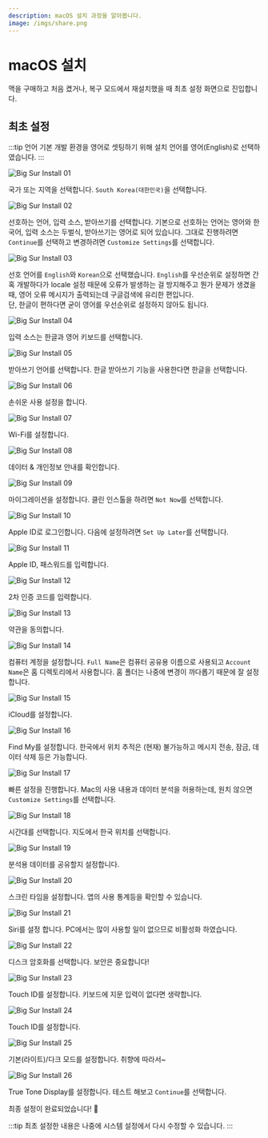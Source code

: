 ```yaml
---
description: macOS 설치 과정을 알아봅니다.
image: /imgs/share.png
---
```


# macOS 설치

맥을 구매하고 처음 켰거나, 복구 모드에서 재설치했을 때 최초 설정 화면으로 진입합니다.

## 최초 설정

:::tip 언어
기본 개발 환경을 영어로 셋팅하기 위해 설치 언어를 영어(English)로 선택하였습니다.
:::

<div class="image-600 no-radius">

![Big Sur Install 01](./imgs/install/macos-bigsur-install-01-popup.png)

</div>

국가 또는 지역을 선택합니다. `South Korea(대한민국)`을 선택합니다.

<div class="image-600 no-radius">

![Big Sur Install 02](./imgs/install/macos-bigsur-install-02-popup.png)

</div>

선호하는 언어, 입력 소스, 받아쓰기를 선택합니다. 기본으로 선호하는 언어는 영어와 한국어, 입력 소스는 두벌식, 받아쓰기는 영어로 되어 있습니다. 그대로 진행하려면 `Continue`를 선택하고 변경하려면 `Customize Settings`를 선택합니다.

<div class="image-600 no-radius">

![Big Sur Install 03](./imgs/install/macos-bigsur-install-03-popup.png)

</div>

선호 언어를 `English`와 `Korean`으로 선택했습니다. `English`를 우선순위로 설정하면 간혹 개발하다가 locale 설정 때문에 오류가 발생하는 걸 방지해주고 뭔가 문제가 생겼을 때, 영어 오류 메시지가 출력되는데 구글검색에 유리한 편입니다.  
단, 한글이 편하다면 굳이 영어를 우선순위로 설정하지 않아도 됩니다.

<div class="image-600 no-radius">

![Big Sur Install 04](./imgs/install/macos-bigsur-install-04-popup.png)

</div>

입력 소스는 한글과 영어 키보드를 선택합니다.

<div class="image-600 no-radius">

![Big Sur Install 05](./imgs/install/macos-bigsur-install-05-popup.png)

</div>

받아쓰기 언어를 선택합니다. 한글 받아쓰기 기능을 사용한다면 한글을 선택합니다.

<div class="image-600 no-radius">

![Big Sur Install 06](./imgs/install/macos-bigsur-install-06-popup.png)

</div>

손쉬운 사용 설정을 합니다.

<div class="image-600 no-radius">

![Big Sur Install 07](./imgs/install/macos-bigsur-install-07-popup.png)

</div>

Wi-Fi를 설정합니다.

<div class="image-600 no-radius">

![Big Sur Install 08](./imgs/install/macos-bigsur-install-08-popup.png)

</div>

데이터 & 개인정보 안내를 확인합니다.

<div class="image-600 no-radius">

![Big Sur Install 09](./imgs/install/macos-bigsur-install-09-popup.png)

</div>

마이그레이션을 설정합니다. 클린 인스톨을 하려면 `Not Now`를 선택합니다.

<div class="image-600 no-radius">

![Big Sur Install 10](./imgs/install/macos-bigsur-install-10-popup.png)

</div>

Apple ID로 로그인합니다. 다음에 설정하려면 `Set Up Later`를 선택합니다.

<div class="image-600 no-radius">

![Big Sur Install 11](./imgs/install/macos-bigsur-install-11-popup.png)

</div>

Apple ID, 패스워드를 입력합니다.

<div class="image-600 no-radius">

![Big Sur Install 12](./imgs/install/macos-bigsur-install-12-popup.png)

</div>

2차 인증 코드를 입력합니다.

<div class="image-600 no-radius">

![Big Sur Install 13](./imgs/install/macos-bigsur-install-13-popup.png)

</div>

약관을 동의합니다.

<div class="image-600 no-radius">

![Big Sur Install 14](./imgs/install/macos-bigsur-install-14-popup.png)

</div>

컴퓨터 계정을 설정합니다. `Full Name`은 컴퓨터 공유용 이름으로 사용되고 `Account Name`은 홈 디렉토리에서 사용합니다. 홈 폴더는 나중에 변경이 까다롭기 때문에 잘 설정합니다.

<div class="image-600 no-radius">

![Big Sur Install 15](./imgs/install/macos-bigsur-install-15-popup.png)

</div>

iCloud를 설정합니다.

<div class="image-600 no-radius">

![Big Sur Install 16](./imgs/install/macos-bigsur-install-16-popup.png)

</div>

Find My를 설정합니다. 한국에서 위치 추적은 (현재) 불가능하고 메시지 전송, 잠금, 데이터 삭제 등은 가능합니다.

<div class="image-600 no-radius">

![Big Sur Install 17](./imgs/install/macos-bigsur-install-17-popup.png)

</div>

빠른 설정을 진행합니다. Mac의 사용 내용과 데이터 분석을 허용하는데, 원치 않으면 `Customize Settings`를 선택합니다.

<div class="image-600 no-radius">

![Big Sur Install 18](./imgs/install/macos-bigsur-install-18-popup.png)

</div>

시간대를 선택합니다. 지도에서 한국 위치를 선택합니다.

<div class="image-600 no-radius">

![Big Sur Install 19](./imgs/install/macos-bigsur-install-19-popup.png)

</div>

분석용 데이터를 공유할지 설정합니다.

<div class="image-600 no-radius">

![Big Sur Install 20](./imgs/install/macos-bigsur-install-20-popup.png)

</div>

스크린 타임을 설정합니다. 앱의 사용 통계등을 확인할 수 있습니다.

<div class="image-600 no-radius">

![Big Sur Install 21](./imgs/install/macos-bigsur-install-21-popup.png)

</div>

Siri를 설정 합니다. PC에서는 많이 사용할 일이 없으므로 비활성화 하였습니다.

<div class="image-600 no-radius">

![Big Sur Install 22](./imgs/install/macos-bigsur-install-22-popup.png)

</div>

디스크 암호화를 선택합니다. 보안은 중요합니다!

<div class="image-600 no-radius">

![Big Sur Install 23](./imgs/install/macos-bigsur-install-23-popup.png)

</div>

Touch ID를 설정합니다. 키보드에 지문 입력이 없다면 생략합니다.

<div class="image-600 no-radius">

![Big Sur Install 24](./imgs/install/macos-bigsur-install-24-popup.png)

</div>

Touch ID를 설정합니다.

<div class="image-600 no-radius">

![Big Sur Install 25](./imgs/install/macos-bigsur-install-25-popup.png)

</div>

기본(라이트)/다크 모드를 설정합니다. 취향에 따라서~

<div class="image-600 no-radius">

![Big Sur Install 26](./imgs/install/macos-bigsur-install-26-popup.png)

</div>

True Tone Display를 설정합니다. 테스트 해보고 `Continue`를 선택합니다.

최종 설정이 완료되었습니다! 🎉

:::tip
최초 설정한 내용은 나중에 시스템 설정에서 다시 수정할 수 있습니다.
:::
